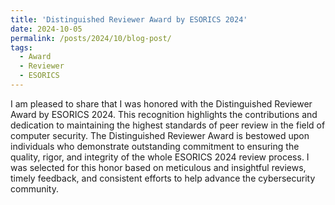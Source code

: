 ```yaml
---
title: 'Distinguished Reviewer Award by ESORICS 2024'
date: 2024-10-05
permalink: /posts/2024/10/blog-post/
tags:
  - Award
  - Reviewer
  - ESORICS
---
```


I am pleased to share that I was honored with the Distinguished Reviewer Award by ESORICS 2024. This recognition highlights the contributions and dedication to maintaining the highest standards of peer review in the field of computer security. The Distinguished Reviewer Award is bestowed upon individuals who demonstrate outstanding commitment to ensuring the quality, rigor, and integrity of the whole ESORICS 2024 review process. I was selected for this honor based on meticulous and insightful reviews, timely feedback, and consistent efforts to help advance the cybersecurity community.

